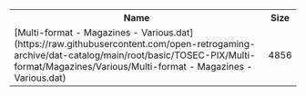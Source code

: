 <table>
<tr><th>Name</th><th>Size</th></tr>
<tr><td>[Multi-format - Magazines - Various.dat](https://raw.githubusercontent.com/open-retrogaming-archive/dat-catalog/main/root/basic/TOSEC-PIX/Multi-format/Magazines/Various/Multi-format - Magazines - Various.dat)</td><td>4856</td></tr>
</table>
